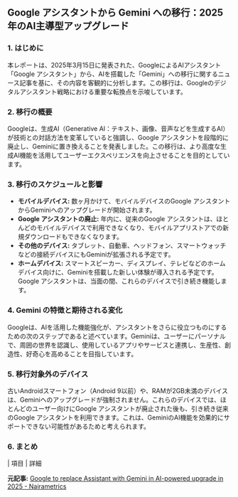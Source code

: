## Google アシスタントから Gemini への移行：2025年のAI主導型アップグレード

### 1. はじめに

本レポートは、2025年3月15日に発表された、GoogleによるAIアシスタント「Google アシスタント」から、AIを搭載した「Gemini」への移行に関するニュース記事を基に、その内容を客観的に分析します。この移行は、Googleのデジタルアシスタント戦略における重要な転換点を示唆しています。

### 2. 移行の概要

Googleは、生成AI（Generative AI：テキスト、画像、音声などを生成するAI）が技術との対話方法を変革していると強調し、Google アシスタントを段階的に廃止し、Geminiに置き換えることを発表しました。この移行は、より高度な生成AI機能を活用してユーザーエクスペリエンスを向上させることを目的としています。

### 3. 移行のスケジュールと影響

* **モバイルデバイス:** 数ヶ月かけて、モバイルデバイスのGoogle アシスタントからGeminiへのアップグレードが開始されます。
* **Google アシスタントの廃止:** 年内に、従来のGoogle アシスタントは、ほとんどのモバイルデバイスで利用できなくなり、モバイルアプリストアでの新規ダウンロードもできなくなります。
* **その他のデバイス:** タブレット、自動車、ヘッドフォン、スマートウォッチなどの接続デバイスにもGeminiが拡張される予定です。
* **ホームデバイス:** スマートスピーカー、ディスプレイ、テレビなどのホームデバイス向けに、Geminiを搭載した新しい体験が導入される予定です。Google アシスタントは、当面の間、これらのデバイスで引き続き機能します。

### 4. Gemini の特徴と期待される変化

Googleは、AIを活用した機能強化が、アシスタントをさらに役立つものにするための次のステップであると述べています。Geminiは、ユーザーにパーソナルで、周囲の世界を認識し、使用しているアプリやサービスと連携し、生産性、創造性、好奇心を高めることを目指しています。

### 5. 移行対象外のデバイス

古いAndroidスマートフォン（Android 9以前）や、RAMが2GB未満のデバイスは、Geminiへのアップグレードが強制されません。これらのデバイスでは、ほとんどのユーザー向けにGoogle アシスタントが廃止された後も、引き続き従来のGoogle アシスタントを利用できます。これは、GeminiのAI機能を効果的にサポートできない可能性があるためと考えられます。

### 6. まとめ

| 項目 | 詳細 

**元記事:** [Google to replace Assistant with Gemini in AI-powered upgrade in 2025 - Nairametrics](https://nairametrics.com/2025/03/15/google-to-replace-assistant-with-gemini-in-ai-powered-upgrade-in-2025/)